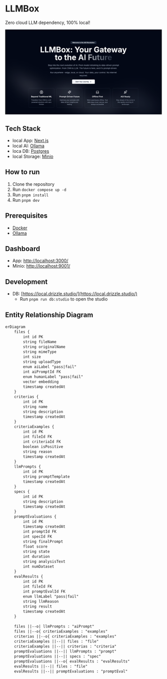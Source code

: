 # LLMBox

Zero cloud LLM dependency, 100% local!

![hero](./public/hero.png)

## Tech Stack

- local App: [Next.js](https://nextjs.org/)
- local AI: [Ollama](https://ollama.com/)
- loca DB: [Postgres](https://www.postgresql.org/)
- local Storage: [Minio](https://min.io/)

## How to run

1. Clone the repository
2. Run `docker compose up -d`
3. Run `pnpm install`
4. Run `pnpm dev`

## Prerequisites

- [Docker](https://www.docker.com/)
- [Ollama](https://ollama.com/)

## Dashboard

- App: [http://localhost:3000/](http://localhost:3000/)
- Minio: [http://localhost:9001/](http://localhost:9001/)

## Development

- DB: [https://local.drizzle.studio/](https://local.drizzle.studio/)
  - Run `pnpm run db:studio` to open the studio

## Entity Relationship Diagram

```mermaid
erDiagram
    files {
        int id PK
        string fileName
        string originalName
        string mimeType
        int size
        string uploadType
        enum aiLabel "pass|fail"
        int aiPromptId FK
        enum humanLabel "pass|fail"
        vector embedding
        timestamp createdAt
    }
    criterias {
        int id PK
        string name
        string description
        timestamp createdAt
    }
    criteriaExamples {
        int id PK
        int fileId FK
        int criteriaId FK
        boolean isPositive
        string reason
        timestamp createdAt
    }
    llmPrompts {
        int id PK
        string promptTemplate
        timestamp createdAt
    }
    specs {
        int id PK
        string description
        timestamp createdAt
    }
    promptEvaluations {
        int id PK
        timestamp createdAt
        int promptId FK
        int specId FK
        string finalPrompt
        float score
        string state
        int duration
        string analysisText
        int numDataset
    }
    evalResults {
        int id PK
        int fileId FK
        int promptEvalId FK
        enum llmLabel "pass|fail"
        string llmReason
        string result
        timestamp createdAt
    }

    files ||--o| llmPrompts : "aiPrompt"
    files ||--o{ criteriaExamples : "examples"
    criterias ||--o{ criteriaExamples : "examples"
    criteriaExamples ||--|| files : "file"
    criteriaExamples ||--|| criterias : "criteria"
    promptEvaluations ||--|| llmPrompts : "prompt"
    promptEvaluations ||--|| specs : "spec"
    promptEvaluations ||--o{ evalResults : "evalResults"
    evalResults ||--|| files : "file"
    evalResults ||--|| promptEvaluations : "promptEval"
```
